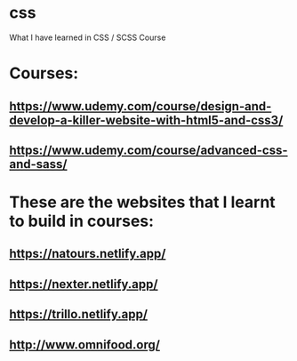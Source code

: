 # css
What I have learned in CSS / SCSS Course

# Courses: 
## https://www.udemy.com/course/design-and-develop-a-killer-website-with-html5-and-css3/
## https://www.udemy.com/course/advanced-css-and-sass/

# These are the websites that I learnt to build in courses:
## https://natours.netlify.app/
## https://nexter.netlify.app/
## https://trillo.netlify.app/
## http://www.omnifood.org/
